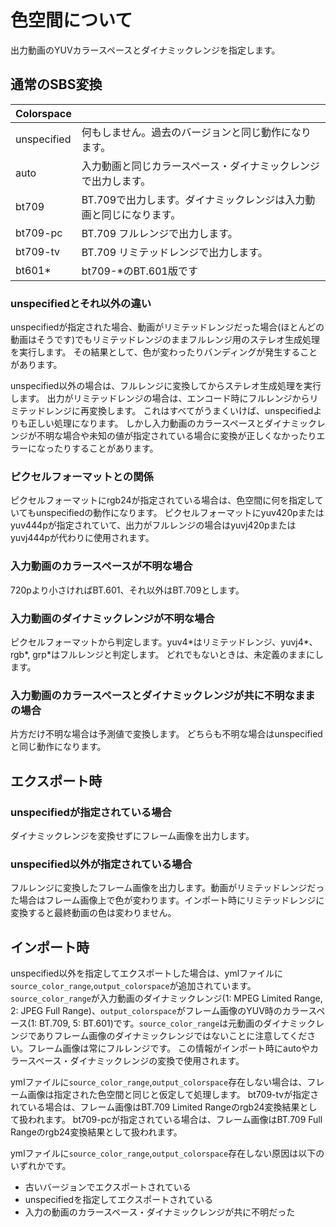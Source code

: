 # 色空間について

出力動画のYUVカラースペースとダイナミックレンジを指定します。

## 通常のSBS変換

| Colorspace  |                           |
|-------------|---------------------------|
| unspecified | 何もしません。過去のバージョンと同じ動作になります。
| auto     | 入力動画と同じカラースペース・ダイナミックレンジで出力します。
| bt709    | BT.709で出力します。ダイナミックレンジは入力動画と同じになります。
| bt709-pc | BT.709 フルレンジで出力します。
| bt709-tv | BT.709 リミテッドレンジで出力します。
| bt601\*  | bt709-\*のBT.601版です

### unspecifiedとそれ以外の違い

unspecifiedが指定された場合、動画がリミテッドレンジだった場合(ほとんどの動画はそうです)でもリミテッドレンジのままフルレンジ用のステレオ生成処理を実行します。
その結果として、色が変わったりバンディングが発生することがあります。

unspecified以外の場合は、フルレンジに変換してからステレオ生成処理を実行します。
出力がリミテッドレンジの場合は、エンコード時にフルレンジからリミテッドレンジに再変換します。
これはすべてがうまくいけば、unspecifiedよりも正しい処理になります。
しかし入力動画のカラースペースとダイナミックレンジが不明な場合や未知の値が指定されている場合に変換が正しくなかったりエラーになったりすることがあります。

### ピクセルフォーマットとの関係

ピクセルフォーマットにrgb24が指定されている場合は、色空間に何を指定していてもunspecifiedの動作になります。
ピクセルフォーマットにyuv420pまたはyuv444pが指定されていて、出力がフルレンジの場合はyuvj420pまたはyuvj444pが代わりに使用されます。

### 入力動画のカラースペースが不明な場合

720pより小さければBT.601、それ以外はBT.709とします。

### 入力動画のダイナミックレンジが不明な場合

ピクセルフォーマットから判定します。yuv4\*はリミテッドレンジ、yuvj4\*、rgb\*, grp\*はフルレンジと判定します。
どれでもないときは、未定義のままにします。

### 入力動画のカラースペースとダイナミックレンジが共に不明なままの場合

片方だけ不明な場合は予測値で変換します。
どちらも不明な場合はunspecifiedと同じ動作になります。

## エクスポート時

### unspecifiedが指定されている場合

ダイナミックレンジを変換せずにフレーム画像を出力します。

### unspecified以外が指定されている場合

フルレンジに変換したフレーム画像を出力します。動画がリミテッドレンジだった場合はフレーム画像上で色が変わります。インポート時にリミテッドレンジに変換すると最終動画の色は変わりません。

## インポート時

unspecified以外を指定してエクスポートした場合は、ymlファイルに`source_color_range`,`output_colorspace`が追加されています。
`source_color_range`が入力動画のダイナミックレンジ(1: MPEG Limited Range, 2: JPEG Full Range)、`output_colorspace`がフレーム画像のYUV時のカラースペース(1: BT.709, 5: BT.601)です。`source_color_range`は元動画のダイナミックレンジでありフレーム画像のダイナミックレンジではないことに注意してください。フレーム画像は常にフルレンジです。
この情報がインポート時にautoやカラースペース・ダイナミックレンジの変換で使用されます。

ymlファイルに`source_color_range`,`output_colorspace`存在しない場合は、フレーム画像は指定された色空間と同じと仮定して処理します。
bt709-tvが指定されている場合は、フレーム画像はBT.709 Limited Rangeのrgb24変換結果として扱われます。
bt709-pcが指定されている場合は、フレーム画像はBT.709 Full Rangeのrgb24変換結果として扱われます。

ymlファイルに`source_color_range`,`output_colorspace`存在しない原因は以下のいずれかです。

- 古いバージョンでエクスポートされている
- unspecifiedを指定してエクスポートされている
- 入力の動画のカラースペース・ダイナミックレンジが共に不明だった
